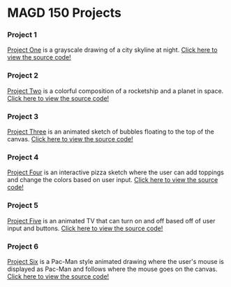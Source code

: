 # MAGD 150 Projects

### Project 1

[Project One](https://github.com/dickmanme05/MAGD-150-Projects/tree/gh-pages/s22magd150lab01_Dickman) is a grayscale drawing of a city skyline at night.
[Click here to view the source code!](https://github.com/dickmanme05/MAGD-150-Projects/blob/gh-pages/s22magd150lab01_Dickman/sketch.js)

### Project 2

[Project Two](https://github.com/dickmanme05/MAGD-150-Projects/tree/gh-pages/s22magd150lab02_Dickman) is a colorful composition of a rocketship and a planet in space. [Click here to view the source code!](https://github.com/dickmanme05/MAGD-150-Projects/blob/gh-pages/s22magd150lab02_Dickman/sketch.js)

### Project 3

[Project Three](https://github.com/dickmanme05/MAGD-150-Projects/tree/gh-pages/s22magd150lab03_Dickman) is an animated sketch of bubbles floating to the top of the canvas. [Click here to view the source code!](https://github.com/dickmanme05/MAGD-150-Projects/blob/gh-pages/s22magd150lab03_Dickman/sketch.js)

### Project 4

[Project Four](https://github.com/dickmanme05/MAGD-150-Projects/tree/gh-pages/s22magd150lab04_Dickman) is an interactive pizza sketch where the user can add toppings and change the colors based on user input. 
[Click here to view the source code!](https://github.com/dickmanme05/MAGD-150-Projects/blob/gh-pages/s22magd150lab04_Dickman/sketch.js)

### Project 5

[Project Five](https://github.com/dickmanme05/MAGD-150-Projects/tree/gh-pages/s22magd150lab05_Dickman) is an animated TV that can turn on and off based off of user input and buttons. 
[Click here to view the source code!](https://github.com/dickmanme05/MAGD-150-Projects/blob/gh-pages/s22magd150lab05_Dickman/sketch.js)

### Project 6

[Project Six](https://github.com/dickmanme05/MAGD-150-Projects/tree/gh-pages/s22magd150lab06_Dickman) is a Pac-Man style animated drawing where the user's mouse is displayed as Pac-Man and follows where the mouse goes on the canvas. 
[Click here to view the source code!](https://github.com/dickmanme05/MAGD-150-Projects/blob/gh-pages/s22magd150lab06_Dickman/sketch.js)
